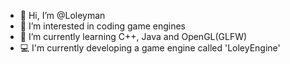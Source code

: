 - 👋 Hi, I’m @Loleyman
- 👀 I’m interested in coding game engines
- 🌱 I’m currently learning C++, Java and OpenGL(GLFW)
- 💻 I'm currently developing a game engine called 'LoleyEngine'

<!---
Loleyman/Loleyman is a ✨ special ✨ repository because its `README.md` (this file) appears on your GitHub profile.
You can click the Preview link to take a look at your changes.
--->
